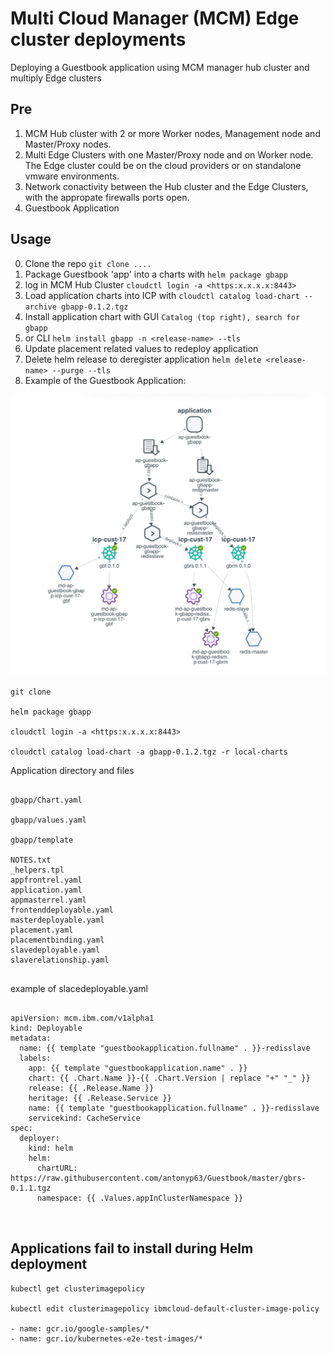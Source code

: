 # Multi Cloud Manager (MCM) Edge cluster deployments

Deploying a Guestbook application using MCM manager hub cluster and multiply Edge clusters

## Pre

1. MCM Hub cluster with 2 or more Worker nodes, Management node and Master/Proxy nodes.
2. Multi Edge Clusters with one Master/Proxy node and on Worker node.
The Edge cluster could be on the cloud providers or on standalone vmware environments.
3. Network conactivity between the Hub cluster and the Edge Clusters, with the appropate firewalls ports open.
4. Guestbook Application
 


## Usage
0. Clone the repo ```git clone ....``` 
1. Package Guestbook 'app' into a charts with ```helm package gbapp```
2. log in MCM Hub Cluster ```cloudctl login -a <https:x.x.x.x:8443>```
1. Load application charts into ICP with ```cloudctl catalog load-chart --archive gbapp-0.1.2.tgz```
2. Install application chart with GUI ```Catalog (top right), search for gbapp   ```
3. or CLI ```helm install gbapp -n <release-name> --tls ```
3. Update placement related values to redeploy application
4. Delete helm release to deregister application ```helm delete <release-name> --purge --tls```
5. Example of the Guestbook Application:


![View of the Guestbook Application](https://raw.githubusercontent.com/antonyp63/Guestbook/master/Guestbook_app.jpg)



```
git clone 

helm package gbapp

cloudctl login -a <https:x.x.x.x:8443>

cloudctl catalog load-chart -a gbapp-0.1.2.tgz -r local-charts
```
Application directory and files

```

gbapp/Chart.yaml

gbapp/values.yaml

gbapp/template

NOTES.txt
_helpers.tpl
appfrontrel.yaml
application.yaml
appmasterrel.yaml
frontenddeployable.yaml
masterdeployable.yaml
placement.yaml
placementbinding.yaml
slavedeployable.yaml
slaverelationship.yaml


```
example of slacedeployable.yaml

```

apiVersion: mcm.ibm.com/v1alpha1
kind: Deployable
metadata:
  name: {{ template "guestbookapplication.fullname" . }}-redisslave
  labels:
    app: {{ template "guestbookapplication.name" . }}
    chart: {{ .Chart.Name }}-{{ .Chart.Version | replace "+" "_" }}
    release: {{ .Release.Name }}
    heritage: {{ .Release.Service }}
    name: {{ template "guestbookapplication.fullname" . }}-redisslave
    servicekind: CacheService
spec:
  deployer:
    kind: helm
    helm:
      chartURL: https://raw.githubusercontent.com/antonyp63/Guestbook/master/gbrs-0.1.1.tgz
      namespace: {{ .Values.appInClusterNamespace }}
      
      
```
## Applications fail to install during Helm deployment

```
kubectl get clusterimagepolicy

kubectl edit clusterimagepolicy ibmcloud-default-cluster-image-policy

- name: gcr.io/google-samples/*
- name: gcr.io/kubernetes-e2e-test-images/*
```

